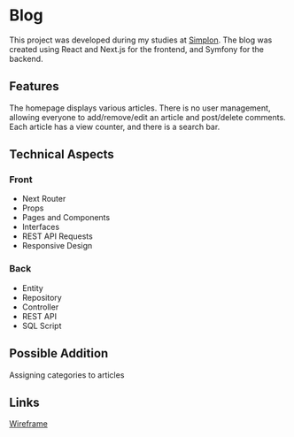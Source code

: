 # Blog

This project was developed during my studies at [Simplon](https://simplon.co/formation/developpeur-web-et-web-mobile/11). The blog was created using React and Next.js for the frontend, and Symfony for the backend.

## Features

The homepage displays various articles. There is no user management, allowing everyone to add/remove/edit an article and post/delete comments. Each article has a view counter, and there is a search bar.

## Technical Aspects
### Front
- Next Router
- Props
- Pages and Components
- Interfaces
- REST API Requests
- Responsive Design

### Back
- Entity
- Repository
- Controller
- REST API
- SQL Script

## Possible Addition

Assigning categories to articles

## Links

[Wireframe](https://www.figma.com/file/HKhFOC0CAeaGgnNb7u39px/Untitled?node-id=0%3A1&t=wCPkybdjuJ9RnfJx-1)
